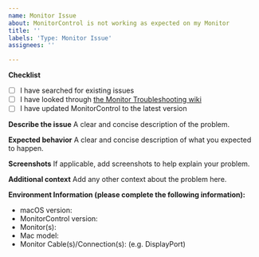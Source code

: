 ```yaml
---
name: Monitor Issue
about: MonitorControl is not working as expected on my Monitor
title: ''
labels: 'Type: Monitor Issue'
assignees: ''

---
```


**Checklist**
<!-- Before you submit your issue, please make sure to check the following boxes by putting an x in the [ ] (don't: [x ], [ x], do: [x]) -->
- [ ] I have searched for existing issues
- [ ] I have looked through [the Monitor Troubleshooting wiki](https://github.com/MonitorControl/MonitorControl/wiki/Monitor-Troubleshooting)
- [ ] I have updated MonitorControl to the latest version

**Describe the issue**
A clear and concise description of the problem.

**Expected behavior**
A clear and concise description of what you expected to happen.

**Screenshots**
If applicable, add screenshots to help explain your problem.

**Additional context**
Add any other context about the problem here.

**Environment Information (please complete the following information):**
 - macOS version:
 - MonitorControl version:
 - Monitor(s):
 - Mac model:
 - Monitor Cable(s)/Connection(s): (e.g. DisplayPort)
